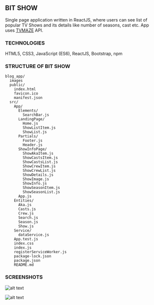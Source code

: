 ## **BIT SHOW**

Single page application written in ReactJS, where users can see list of popular TV Shows and its details like number of seasons, cast etc. App uses [TVMAZE](http://www.tvmaze.com/api) API.



### **TECHNOLOGIES**

HTML5, CSS3, JavaScript (ES6), ReactJS, Bootstrap, npm



### **STRUCTURE OF BIT SHOW**

```
blog_app/
  images
  public/
    index.html
    favicon.ico
    manifest.json
  src/
    App/
      Elements/
        SearchBar.js
      LandingPage/
        Home.js
        ShowListItem.js
        ShowList.js
      Partials/
        Footer.js
        Header.js
      ShowInfoPage/
        ShowAkaItem.js
        ShowCastsItem.js
        ShowCastsList.js
        ShowCrewItem.js
        ShowCrewList.js
        ShowDetails.js
        ShowImage.js
        ShowInfo.js
        ShowSeasonItem.js
        ShowSeasonList.js
      App.js
    Entities/
      Aka.js
      Casts.js
      Crew.js
      Search.js
      Season.js
      Show.js
    Service/
      dataService.js
    App.test.js
    index.css
    index.js
    registerServiceWorker.js
    package-lock.json
    package.json
    README.md
```

### **SCREENSHOTS**



![alt text](https://raw.githubusercontent.com/mariaradovanovic/bit-show/master/images/home_page.png)


![alt text](https://raw.githubusercontent.com/mariaradovanovic/bit-show/master/images/show_details.png)






 